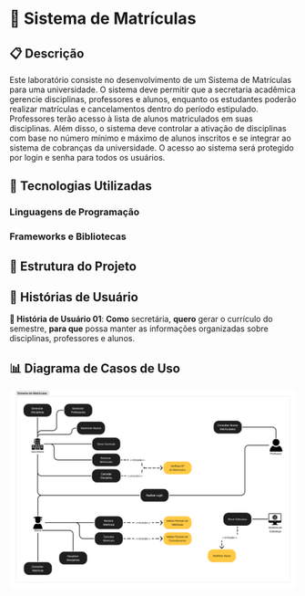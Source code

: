 # 📌 Sistema de Matrículas

## 📋 Descrição
Este laboratório consiste no desenvolvimento de um Sistema de Matrículas para uma universidade.
O sistema deve permitir que a secretaria acadêmica gerencie disciplinas, professores e alunos, enquanto os estudantes poderão realizar matrículas e cancelamentos dentro do período estipulado.
Professores terão acesso à lista de alunos matriculados em suas disciplinas.
Além disso, o sistema deve controlar a ativação de disciplinas com base no número mínimo e máximo de alunos inscritos e se integrar ao sistema de cobranças da universidade.
O acesso ao sistema será protegido por login e senha para todos os usuários.

## 🚀 Tecnologias Utilizadas
### Linguagens de Programação

### Frameworks e Bibliotecas

## 📂 Estrutura do Projeto

## 📖 Histórias de Usuário
**📌 História de Usuário 01**:
**Como** secretária, **quero** gerar o currículo do semestre, **para que** possa manter as informações organizadas sobre disciplinas, professores e alunos.

## 📊 Diagrama de Casos de Uso
![Diagrama de Casos de Uso](./Docs/LAB01-Diagrama-Casos-de-Uso.png)
